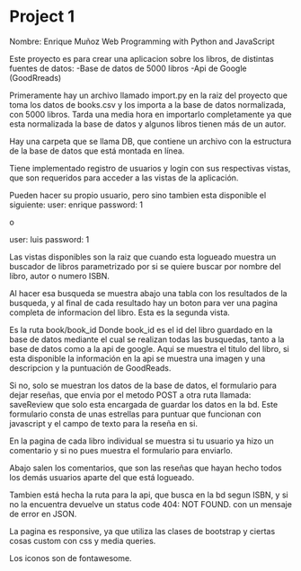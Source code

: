 # Project 1
Nombre: Enrique Muñoz
Web Programming with Python and JavaScript

Este proyecto es para crear una aplicacion sobre los libros, de distintas fuentes de datos:
-Base de datos de 5000 libros
-Api de Google (GoodRreads)

Primeramente hay un archivo llamado import.py en la raiz del proyecto que toma los datos de books.csv y los importa a la base de datos normalizada, con 5000 libros. Tarda una media hora en importarlo completamente ya que esta normalizada la base de datos y algunos libros tienen más de un autor.

Hay una carpeta que se llama DB, que contiene un archivo con la estructura de la base de datos que está montada en línea.

Tiene implementado registro de usuarios y login con sus respectivas vistas, que son requeridos para acceder a las vistas de la aplicación.

Pueden hacer su propio usuario, pero sino tambien esta disponible el siguiente:
user: enrique
password: 1

o

user: luis
password: 1

Las vistas disponibles son la raiz que cuando esta logueado muestra un buscador de libros parametrizado
por si se quiere buscar por nombre del libro, autor o numero ISBN.

Al hacer esa busqueda se muestra abajo una tabla con los resultados de la busqueda, y al final de cada 
resultado hay un boton para ver una pagina completa de informacion del libro. Esta es la segunda vista.

Es la ruta book/book_id
Donde book_id es el id del libro guardado en la base de datos mediante el cual se realizan todas las busquedas, tanto a la base de datos como a la api de google.
Aqui se muestra el titulo del libro, si esta disponible la información en la api se muestra una imagen y una descripcion y la puntuación de GoodReads. 

Si no, solo se muestran los datos de la base de datos, el formulario para dejar reseñas, que envia por el metodo POST a otra ruta llamada: saveReview que solo esta encargada de guardar los datos en la bd.
Este formulario consta de unas estrellas para puntuar que funcionan con javascript y el campo de texto para la reseña en si.

En la pagina de cada libro individual se muestra si tu usuario ya hizo un comentario y si no pues muestra el formulario para enviarlo. 

Abajo salen los comentarios, que son las reseñas que hayan hecho todos los demás usuarios aparte del que está logueado.

Tambien está hecha la ruta para la api, que busca en la bd segun ISBN, y si no la encuentra devuelve un status code 404: NOT FOUND. con un mensaje de error en JSON.

La pagina es responsive, ya que utiliza las clases de bootstrap y ciertas cosas custom con css y media queries.

Los iconos son de fontawesome.

